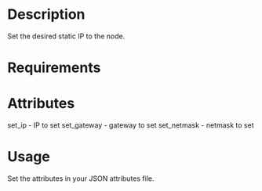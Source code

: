 Description
===========

Set the desired static IP to the node.

Requirements
============

Attributes
==========

set_ip - IP to set
set_gateway - gateway to set
set_netmask - netmask to set

Usage
=====

Set the attributes in your JSON attributes file.
